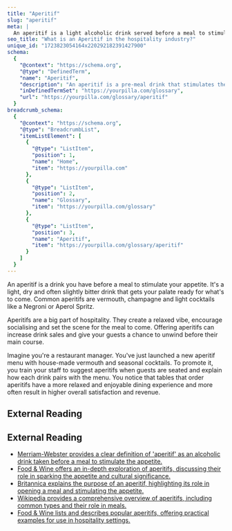 ```yaml
---
title: "Aperitif"
slug: "aperitif"
meta: |
  An aperitif is a light alcoholic drink served before a meal to stimulate the appetite. Common choices include vermouth, champagne, or cocktails.
seo_title: "What is an Aperitif in the hospitality industry?"
unique_id: "1723823054164x220292182391427900"
schema:
  {
    "@context": "https://schema.org",
    "@type": "DefinedTerm",
    "name": "Aperitif",
    "description": "An aperitif is a pre-meal drink that stimulates the appetite. It is light, dry and slightly bitter, preparing the palate for the meal.",
    "inDefinedTermSet": "https://yourpilla.com/glossary",
    "url": "https://yourpilla.com/glossary/aperitif"
  }
breadcrumb_schema:
  {
    "@context": "https://schema.org",
    "@type": "BreadcrumbList",
    "itemListElement": [
      {
        "@type": "ListItem",
        "position": 1,
        "name": "Home",
        "item": "https://yourpilla.com"
      },
      {
        "@type": "ListItem",
        "position": 2,
        "name": "Glossary",
        "item": "https://yourpilla.com/glossary"
      },
      {
        "@type": "ListItem",
        "position": 3,
        "name": "Aperitif",
        "item": "https://yourpilla.com/glossary/aperitif"
      }
    ]
  }
---
```


An aperitif is a drink you have before a meal to stimulate your appetite. It's a light, dry and often slightly bitter drink that gets your palate ready for what's to come. Common aperitifs are vermouth, champagne and light cocktails like a Negroni or Aperol Spritz.

Aperitifs are a big part of hospitality. They create a relaxed vibe, encourage socialising and set the scene for the meal to come. Offering aperitifs can increase drink sales and give your guests a chance to unwind before their main course.

Imagine you're a restaurant manager. You've just launched a new aperitif menu with house-made vermouth and seasonal cocktails. To promote it, you train your staff to suggest aperitifs when guests are seated and explain how each drink pairs with the menu. You notice that tables that order aperitifs have a more relaxed and enjoyable dining experience and more often result in higher overall satisfaction and revenue.

## External Reading



## External Reading

*   [Merriam-Webster provides a clear definition of 'aperitif' as an alcoholic drink taken before a meal to stimulate the appetite.](https://www.merriam-webster.com/dictionary/aperitif#:~:text=%3A%20an%20alcoholic%20drink%20taken%20before%20a%20meal%20as%20an%20appetizer)
*   [Food & Wine offers an in-depth exploration of aperitifs, discussing their role in sparking the appetite and cultural significance.](https://www.foodandwine.com/cocktails-spirits/spirits-the-art-of-the-aperitif)
*   [Britannica explains the purpose of an aperitif, highlighting its role in opening a meal and stimulating the appetite.](https://www.britannica.com/topic/aperitif#:~:text=The%20purpose%20of%20an%20aperitif,and%20are%20often%20fruit%2Dbased.)
*   [Wikipedia provides a comprehensive overview of aperitifs, including common types and their role in meals.](https://en.wikipedia.org/wiki/Ap%C3%A9ritif_and_digestif#:~:text=Common%20choices%20for%20an%20ap%C3%A9ritif,%2C%20p%C3%A2t%C3%A9%2C%20quiche%20or%20olives.)
*   [Food & Wine lists and describes popular aperitifs, offering practical examples for use in hospitality settings.](https://www.foodandwine.com/best-aperitifs-7642984)